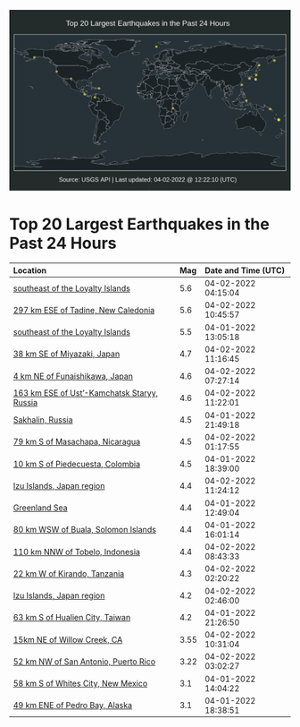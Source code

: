 ![Map](./map.png)

# Top 20 Largest Earthquakes in the Past 24 Hours

| Location | Mag | Date and Time (UTC) |
|:---|:---|:---|
| [southeast of the Loyalty Islands](https://earthquake.usgs.gov/earthquakes/eventpage/us7000gz5q) | 5.6 | 04-02-2022 04:15:04 |
| [297 km ESE of Tadine, New Caledonia](https://earthquake.usgs.gov/earthquakes/eventpage/us7000gz79) | 5.6 | 04-02-2022 10:45:57 |
| [southeast of the Loyalty Islands](https://earthquake.usgs.gov/earthquakes/eventpage/us7000gyza) | 5.5 | 04-01-2022 13:05:18 |
| [38 km SE of Miyazaki, Japan](https://earthquake.usgs.gov/earthquakes/eventpage/us7000gz7b) | 4.7 | 04-02-2022 11:16:45 |
| [4 km NE of Funaishikawa, Japan](https://earthquake.usgs.gov/earthquakes/eventpage/us7000gz6g) | 4.6 | 04-02-2022 07:27:14 |
| [163 km ESE of Ust’-Kamchatsk Staryy, Russia](https://earthquake.usgs.gov/earthquakes/eventpage/us7000gz7f) | 4.6 | 04-02-2022 11:22:01 |
| [Sakhalin, Russia](https://earthquake.usgs.gov/earthquakes/eventpage/us7000gz4a) | 4.5 | 04-01-2022 21:49:18 |
| [79 km S of Masachapa, Nicaragua](https://earthquake.usgs.gov/earthquakes/eventpage/us7000gz57) | 4.5 | 04-02-2022 01:17:55 |
| [10 km S of Piedecuesta, Colombia](https://earthquake.usgs.gov/earthquakes/eventpage/us7000gz2y) | 4.5 | 04-01-2022 18:39:00 |
| [Izu Islands, Japan region](https://earthquake.usgs.gov/earthquakes/eventpage/us7000gz7d) | 4.4 | 04-02-2022 11:24:12 |
| [Greenland Sea](https://earthquake.usgs.gov/earthquakes/eventpage/us7000gyzb) | 4.4 | 04-01-2022 12:49:04 |
| [80 km WSW of Buala, Solomon Islands](https://earthquake.usgs.gov/earthquakes/eventpage/us7000gz24) | 4.4 | 04-01-2022 16:01:14 |
| [110 km NNW of Tobelo, Indonesia](https://earthquake.usgs.gov/earthquakes/eventpage/us7000gz6r) | 4.4 | 04-02-2022 08:43:33 |
| [22 km W of Kirando, Tanzania](https://earthquake.usgs.gov/earthquakes/eventpage/us7000gz5c) | 4.3 | 04-02-2022 02:20:22 |
| [Izu Islands, Japan region](https://earthquake.usgs.gov/earthquakes/eventpage/us7000gz5h) | 4.2 | 04-02-2022 02:46:00 |
| [63 km S of Hualien City, Taiwan](https://earthquake.usgs.gov/earthquakes/eventpage/us7000gz49) | 4.2 | 04-01-2022 21:26:50 |
| [15km NE of Willow Creek, CA](https://earthquake.usgs.gov/earthquakes/eventpage/nc73713331) | 3.55 | 04-02-2022 10:31:04 |
| [52 km NW of San Antonio, Puerto Rico](https://earthquake.usgs.gov/earthquakes/eventpage/pr71343033) | 3.22 | 04-02-2022 03:02:27 |
| [58 km S of Whites City, New Mexico](https://earthquake.usgs.gov/earthquakes/eventpage/tx2022gjnd) | 3.1 | 04-01-2022 14:04:22 |
| [49 km ENE of Pedro Bay, Alaska](https://earthquake.usgs.gov/earthquakes/eventpage/us7000gz30) | 3.1 | 04-01-2022 18:38:51 |
